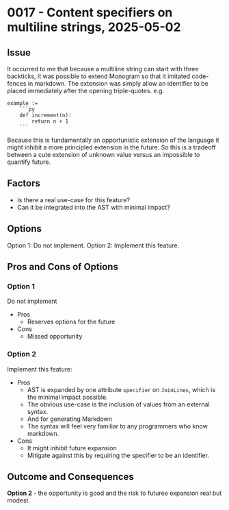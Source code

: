 # 0017 - Content specifiers on multiline strings, 2025-05-02

## Issue

It occurred to me that because a multiline string can start with three
backticks, it was possible to extend Monogram so that it imitated code-fences
in markdown. The extension was simply allow an identifier to be placed 
immediately after the opening triple-quotes. e.g.

``````
example := 
    ```py
    def increment(n):
        return n + 1
    ```
``````

Because this is fundamentally an opportunistic extension of the language it 
might inhibit a more principled extension in the future. So this is a tradeoff
between a cute extension of unknown value versus an impossible to quantify 
future.


## Factors

- Is there a real use-case for this feature?
- Can it be integrated into the AST with minimal impact?


## Options

Option 1: Do not implement.
Option 2: Implement this feature.

## Pros and Cons of Options

### Option 1

Do not implement
- Pros
  - Reserves options for the future
- Cons
  - Missed opportunity


### Option 2

Implement this feature:
- Pros
    - AST is expanded by one attribute `specifier` on `JoinLines`, which is the
      minimal impact possible.
    - The obvious use-case is the inclusion of values from an external syntax.
    - And for generating Markdown
    - The syntax will feel very familiar to any programmers who know markdown.
- Cons
    - It might inhibit future expansion
    - Mitigate against this by requiring the specifier to be an identifier.


## Outcome and Consequences

**Option 2** - the opportunity is good and the risk to futuree expansion
real but modest.

